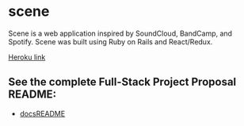 # scene

Scene is a web application inspired by SoundCloud, BandCamp, and Spotify. Scene was built using Ruby on Rails and React/Redux.

[Heroku link][heroku]

[heroku]: https://localscene.herokuapp.com

## See the complete Full-Stack Project Proposal README:

* [docsREADME][docsREADME]

[docsREADME]: docs/wireframes
